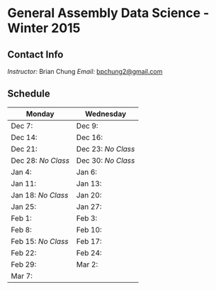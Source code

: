 # General Assembly Data Science - Winter 2015

## Contact Info 
*Instructor:* Brian Chung
*Email:* bpchung2@gmail.com



## Schedule

|**Monday**|**Wednesday**|
|--------|-----------|
|Dec 7:  | Dec 9: |
|Dec 14:  | Dec 16: |
|Dec 21:  | Dec 23: *No Class*|
|Dec 28: *No Class* | Dec 30: *No Class* |
|Jan 4:  | Jan 6: |
|Jan 11:  | Jan 13: |
|Jan 18:  *No Class*| Jan 20: |
|Jan 25:  | Jan 27: |
|Feb 1:  | Feb 3: |
|Feb 8:  | Feb 10: |
|Feb 15:  *No Class*| Feb 17: |
|Feb 22:  | Feb 24: |
|Feb 29:  | Mar 2: |
|Mar  7:  |  |

